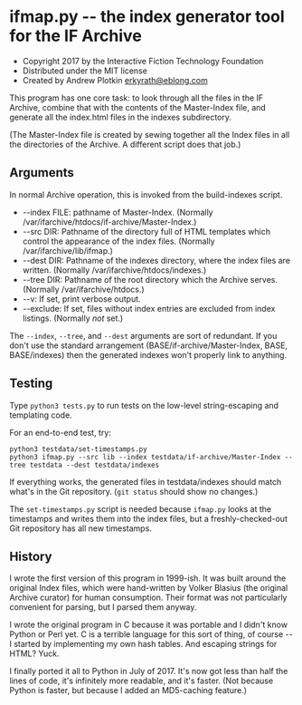 # ifmap.py -- the index generator tool for the IF Archive

- Copyright 2017 by the Interactive Fiction Technology Foundation
- Distributed under the MIT license
- Created by Andrew Plotkin <erkyrath@eblong.com>

This program has one core task: to look through all the files in the IF Archive, combine that with the contents of the Master-Index file, and generate all the index.html files in the indexes subdirectory.

(The Master-Index file is created by sewing together all the Index files in all the directories of the Archive. A different script does that job.)

## Arguments

In normal Archive operation, this is invoked from the build-indexes script.

- --index FILE: pathname of Master-Index. (Normally /var/ifarchive/htdocs/if-archive/Master-Index.)
- --src DIR: Pathname of the directory full of HTML templates which control the appearance of the index files. (Normally /var/ifarchive/lib/ifmap.)
- --dest DIR: Pathname of the indexes directory, where the index files are written. (Normally /var/ifarchive/htdocs/indexes.)
- --tree DIR: Pathname of the root directory which the Archive serves. (Normally /var/ifarchive/htdocs.)
- --v: If set, print verbose output.
- --exclude: If set, files without index entries are excluded from index listings. (Normally *not* set.)

The `--index`, `--tree`, and `--dest` arguments are sort of redundant. If you don't use the standard arrangement (BASE/if-archive/Master-Index, BASE, BASE/indexes) then the generated indexes won't properly link to anything.

## Testing

Type `python3 tests.py` to run tests on the low-level string-escaping and templating code.

For an end-to-end test, try:

    python3 testdata/set-timestamps.py
    python3 ifmap.py --src lib --index testdata/if-archive/Master-Index --tree testdata --dest testdata/indexes

If everything works, the generated files in testdata/indexes should match what's in the Git repository. (`git status` should show no changes.)

The `set-timestamps.py` script is needed because `ifmap.py` looks at the timestamps and writes them into the index files, but a freshly-checked-out Git repository has all new timestamps.

## History

I wrote the first version of this program in 1999-ish. It was built around the original Index files, which were hand-written by Volker Blasius (the original Archive curator) for human consumption. Their format was not particularly convenient for parsing, but I parsed them anyway.

I wrote the original program in C because it was portable and I didn't know Python or Perl yet. C is a terrible language for this sort of thing, of course -- I started by implementing my own hash tables. And escaping strings for HTML? Yuck.

I finally ported it all to Python in July of 2017. It's now got less than half the lines of code, it's infinitely more readable, and it's faster. (Not because Python is faster, but because I added an MD5-caching feature.)

